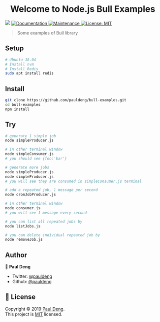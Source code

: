 <h1 align="center">Welcome to Node.js Bull Examples</h1>
<p>
  <img src="https://img.shields.io/badge/version-0.0.1-blue.svg?cacheSeconds=2592000" />
  <a href="https://github.com/pauldeng/bull-examples#readme">
    <img alt="Documentation" src="https://img.shields.io/badge/documentation-yes-brightgreen.svg" target="_blank" />
  </a>
  <a href="https://github.com/pauldeng/bull-examples/graphs/commit-activity">
    <img alt="Maintenance" src="https://img.shields.io/badge/Maintained%3F-yes-green.svg" target="_blank" />
  </a>
  <a href="https://github.com/pauldeng/bull-examples/blob/master/LICENSE">
    <img alt="License: MIT" src="https://img.shields.io/badge/License-MIT-yellow.svg" target="_blank" />
  </a>
</p>

> Some examples of Bull library

## Setup

```sh
# Ubuntu 18.04
# Install nvm
# Install Redis
sudo apt install redis
```

## Install

```sh
git clone https://github.com/pauldeng/bull-examples.git
cd bull-examples
npm install
```

## Try
```sh
# generate 1 simple job
node simpleProducer.js

# in other terminal window
node simpleConsumer.js
# you should see {foo:'bar'}

# generate more jobs
node simpleProducer.js
node simpleProducer.js
# you will see they are consumed in simpleConsumer.js terminal

# add a repeated job, 1 message per second
node cronJobProducer.js

# in other terminal window
node consumer.js
# you will see 1 message every second

# you can list all repeated jobs by
node listJobs.js

# you can delete individual repeated job by
node removeJob.js

```


## Author

👤 **Paul Deng**

* Twitter: [@pauldeng](https://twitter.com/pauldeng)
* Github: [@pauldeng](https://github.com/pauldeng)

## 📝 License

Copyright © 2019 [Paul Deng](https://github.com/pauldeng).<br />
This project is [MIT](https://github.com/pauldeng/bull-examples/blob/master/LICENSE) licensed.
